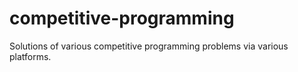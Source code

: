 # competitive-programming
Solutions of various competitive programming problems via various platforms.
